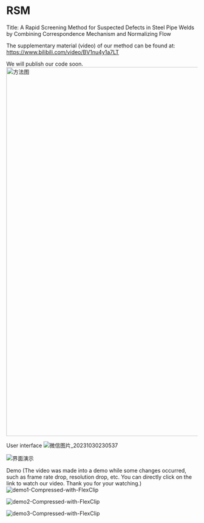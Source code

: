 # RSM
Title: A Rapid Screening Method for Suspected Defects in Steel Pipe Welds by Combining Correspondence Mechanism and Normalizing Flow

The supplementary material (video) of our method can be found at: https://www.bilibili.com/video/BV1nu4y1a7LT

We will publish our code soon.
<img width="972" alt="方法图" src="https://github.com/aoihd/RSM/assets/141041853/431bc7ee-4c5d-4f04-85ff-6535eef80999">



User interface
![微信图片_20231030230537](https://github.com/aoihd/RSM/assets/141041853/68b73612-ac09-4890-8a04-e9f39414e975)

![界面演示](https://github.com/aoihd/RSM/assets/141041853/2a68be2a-7dd6-443e-9434-5cb9012c0901)


Demo (The video was made into a demo while some changes occurred, such as frame rate drop, resolution drop, etc. You can directly click on the link to watch our video. Thank you for your watching.)
![demo1-Compressed-with-FlexClip](https://github.com/aoihd/RSM/assets/141041853/b9176525-7fc3-43aa-8f5c-c8733d850fa3)

![demo2-Compressed-with-FlexClip](https://github.com/aoihd/RSM/assets/141041853/1ed1b713-a2e7-4f64-b164-4c98fe9d32c8)

![demo3-Compressed-with-FlexClip](https://github.com/aoihd/RSM/assets/141041853/ac4a4fb2-17a8-45e2-bb3b-855a38905898)


